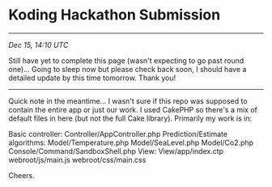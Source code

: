 Koding Hackathon Submission
======

---

*Dec 15, 14:10 UTC*

Still have yet to complete this page (wasn't expecting to go past round one)... Going to sleep now but please check back soon, I should have a detailed update by this time tomorrow. Thank you!

---

Quick note in the meantime... I wasn't sure if this repo was supposed to contain the entire app or just our work. I used CakePHP so there's a mix of default files in here (but not the full Cake library). Primarily my work is in:

Basic controller:
    Controller/AppController.php
Prediction/Estimate algorithms:
    Model/Temperature.php
    Model/SeaLevel.php
    Model/Co2.php
    Console/Command/SandboxShell.php
View:
    View/app/index.ctp
    webroot/js/main.js
    webroot/css/main.css
    
Cheers.
